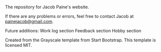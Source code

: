 The repository for Jacob Paine's website.

If there are any problems or errors, feel free to contact Jacob at painejacob@gmail.com.

Future additions:
Work log section
Feedback section
Hobby section

Created from the Grayscale template from Start Bootstrap. This template is licensed MIT.
